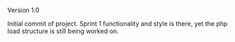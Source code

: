Version 1.0

Initial commit of project.
Sprint 1 functionality and style is there, yet the php load structure is still being worked on.
